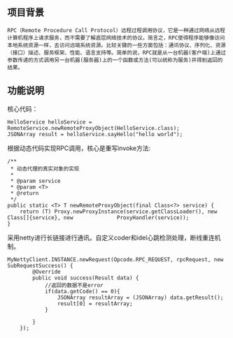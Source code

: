 ## **项目背景** ##
    RPC（Remote Procedure Call Protocol）远程过程调用协议，它是一种通过网络从远程计算机程序上请求服务，而不需要了解底层网络技术的协议。简言之，RPC使得程序能够像访问本地系统资源一样，去访问远端系统资源。比较关键的一些方面包括：通讯协议、序列化、资源（接口）描述、服务框架、性能、语言支持等。简单的说，RPC就是从一台机器(客户端)上通过参数传递的方式调用另一台机器(服务器)上的一个函数或方法(可以统称为服务)并得到返回的结果。
   

## **功能说明** ##
核心代码：

    HelloService helloService = RemoteService.newRemoteProxyObject(HelloService.class);
    JSONArray result = helloService.sayHello("hello world");
    
    
根据动态代码实现RPC调用，核心是重写invoke方法:

    /**
     * 动态代理的真实对象的实现
     *
     * @param service
     * @param <T>
     * @return
     */
    public static <T> T newRemoteProxyObject(final Class<?> service) {
        return (T) Proxy.newProxyInstance(service.getClassLoader(), new Class[]{service}, new              ProxyHandler(service));
    }

采用netty进行长链接进行通讯。自定义coder和idel心跳检测处理，断线重连机制。

    MyNettyClient.INSTANCE.newRequest(Opcode.RPC_REQUEST, rpcRequest, new SubRequestSuccess() {
            @Override
            public void success(Result data) {
                //返回的数据不是error
                if(data.getCode() == 0){
                    JSONArray resultArray = (JSONArray) data.getResult();
                    result[0] = resultArray;
                }

            }
        });
    
    
    
    
    
